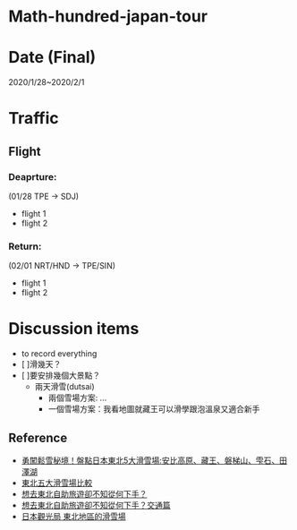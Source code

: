 Math-hundred-japan-tour
=====
# Date (Final)
2020/1/28~2020/2/1

# Traffic
## Flight
### Deaprture:
(01/28 TPE -> SDJ)
- flight 1
- flight 2

### Return:
(02/01 NRT/HND -> TPE/SIN)
- flight 1
- flight 2

# Discussion items
- to record everything
- [ ]滑幾天？
- [ ]要安排幾個大景點？
  - 兩天滑雪(dutsai)
    - 兩個雪場方案: ...
    - 一個雪場方案：我看地圖就藏王可以滑學跟泡溫泉又適合新手



## Reference
- [勇闖鬆雪秘境！盤點日本東北5大滑雪場:安比高原、藏王、磐梯山、雫石、田澤湖](https://solomo.xinmedia.com/ski/109138-japan)
- [東北五大滑雪場比較](https://spiceup.io/sendai_ski)
- [想去東北自助旅遊卻不知從何下手？](http://tohoku.letsgojp.com/archives/19063)
- [想去東北自助旅遊卻不知從何下手？交通篇](http://tohoku.letsgojp.com/archives/19234/)
- [日本觀光局 東北地區的滑雪場](https://www.welcome2japan.tw/attractions/rest/ski/tohoku.html)
